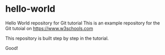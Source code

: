 # hello-world
Hello World repository for Git tutorial
This is an example repository for the Git tutoial on https://www.w3schools.com

This repository is built step by step in the tutorial.

Good!
